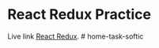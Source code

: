 # React Redux Practice

Live link [React Redux](https://hopeful-bartik-f2d283.netlify.app/).
#   h o m e - t a s k - s o f t i c  
 